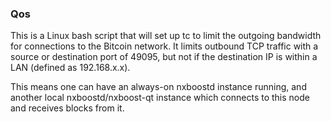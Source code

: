 ### Qos ###

This is a Linux bash script that will set up tc to limit the outgoing bandwidth for connections to the Bitcoin network. It limits outbound TCP traffic with a source or destination port of 49095, but not if the destination IP is within a LAN (defined as 192.168.x.x).

This means one can have an always-on nxboostd instance running, and another local nxboostd/nxboost-qt instance which connects to this node and receives blocks from it.
